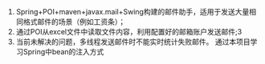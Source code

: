 1. Spring+POI+maven+javax.mail+Swing构建的邮件助手，适用于发送大量相同格式邮件的场景（例如工资条）；
2. 通过POI从excel文件中读取文件内容，利用配置好的邮箱账户发送邮件;3
3. 当前未解决的问题，多线程发送邮件时不能实时统计失败邮件。
通过本项目学习Spring中bean的注入方式
